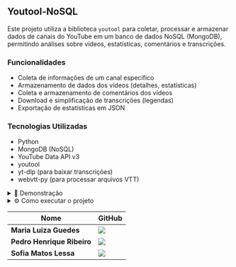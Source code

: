 ## Youtool-NoSQL

Este projeto utiliza a biblioteca `youtool` para coletar, processar e armazenar dados de canais do YouTube em um banco de dados NoSQL (MongoDB), permitindo análises sobre vídeos, estatísticas, comentários e transcrições.


### Funcionalidades

- Coleta de informações de um canal específico
- Armazenamento de dados dos vídeos (detalhes, estatísticas)
- Coleta e armazenamento de comentários dos vídeos
- Download e simplificação de transcrições (legendas)
- Exportação de estatísticas em JSON

### Tecnologias Utilizadas
- Python
- MongoDB (NoSQL)
- YouTube Data API v3
- youtool
- yt-dlp (para baixar transcrições)
- webvtt-py (para processar arquivos VTT)


<details>
 
<summary>
 🎥 Demonstração
</summary>

</br>

Canal de Análise: [República Coisa de Nerd](https://www.youtube.com/@republicacoisadenerd).

`python app.py`

 https://github.com/user-attachments/assets/6b8e0561-60e8-4591-a5b8-854ad1f8b195

 `/transcricoes` e `estatisticas_videos.json`

https://github.com/user-attachments/assets/b33154c9-c8e6-4d62-9bae-80fe8486bb96

No banco de dados

<img src="https://github.com/user-attachments/assets/75870df4-652c-4c6a-8ce3-e021f6d9c896" width="880"/>


</br>


#### 📋 Estrutura de dados no MongoDB:
- channels: dados do canal (ID, título, descrição, etc.)
- videos: metadados dos vídeos (título, duração, visualizações, etc.)
- comments: comentários dos vídeos
- transcriptions: transcrições simplificadas dos vídeos

#### 📋 Observações:
- O script coleta no máximo 10 vídeos por execução (ajustável).
- As transcrições dependem da disponibilidade no YouTube e da linguagem escolhida.
- É possível usar múltiplas chaves de API (separadas por vírgula) para evitar limites de cota.

</details>


<details>
 <summary>
  ⚙️ Como executar o projeto
 </summary>

#### Pré-requisitos

- Python 3.8+
- Conta no [Google Cloud Console](https://console.cloud.google.com/)
- MongoDB (local ou Atlas)
- Biblioteca `youtool` instalada

<details>
 <summary>
  ❔ Como gerar as chaves da API do YouTube
 </summary>

</br>

1. Acesse o [Google Cloud Console](https://console.cloud.google.com/)
2. Crie um novo projeto (ou use um existente)
3. Vá até **APIs e serviços > Biblioteca**
4. Pesquise por **YouTube Data API v3** e ative-a
5. Vá até **APIs e serviços > Credenciais**
6. Clique em **Criar credenciais > Chave de API**
7. Copie a chave gerada e adicione ao seu `.env`

</details>


#### 1. Clone o repositório

```bash
git clone https://github.com/pedrohenribeiro/Youtool-NoSQL.git
cd youtool-nosql
```

#### 2. Instale as dependências

```
pip install -r requirements.txt
```

Certifique-se de instalar também as bibliotecas opcionais para transcrições:
```
pip install yt-dlp webvtt-py
```

#### 3. Configure o arquivo .env
Renomeie o arquivo `.env_example` para `.env` e o modifique com as suas informações

```
YOUTUBE_API_KEYS="chave_api1, chave_api2"
CHANNEL_URL="https://youtube.com/@<seu-canal>"
MONGO_URI="<URL de conexão do mongo>"
DB_NAME=<nome do banco>
SINCE=2024-01-01T00:00:00Z
TRANSCRIPTION_LANG=pt
TRANSCRIPTION_DIR=./transcricoes
```

#### 4. Execute o projeto

```
python app.py
```

</details>

|Nome | GitHub|
| -------- | -------- |
|**Maria Luiza Guedes**| [![](https://bit.ly/3f9Xo0P)](https://github.com/mluizaguedes)|
|**Pedro Henrique Ribeiro**| [![](https://bit.ly/3f9Xo0P)](https://github.com/pedrohenribeiro)|
|**Sofia Matos Lessa**|[![](https://bit.ly/3f9Xo0P)](https://github.com/sofialessaa)|
